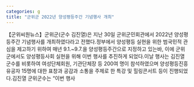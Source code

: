 ```yaml
---
categories: g
title: "군위군 2022년 양성평등주간 기념행사 개최"
---
```

【군위씨원뉴스】군위군(군수 김진열)은 지난 30일 군위군민회관에서 2022년 양성평등주간 기념행사를 개최하였다라고 전했다.정부에서 양성평등 실현을 위한 범국민적 관심을 제고하기 위하여 매년 9.1.~9.7.을 양성평등주간으로 지정하고 있는바, 이에 군위군에서도 양성평등사회 실현을 위해 이번 행사를 추진하게 되었다.이날 행사는 김진열 군수를 비롯하여 여성단체회원, 기관단체장 등 200여 명이 참석하였으며 양성평등진흥 유공자 15명에 대한 표창과 공감과 소통을 주제로 한 특강 및 힐링콘서트 등이 진행되었다.김진열 군위군수는 “이번 행사